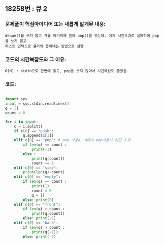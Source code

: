 ## 18258번 : 큐 2
### 문제풀이 핵심아이디어 또는 새롭게 알게된 내용: 
    deque()를 쓰지 않고 큐를 짜기위해 원래 pop()을 썻는데, 이게 시간초과로 실패하여 pop을 쓰지 않고 
    리스트 인덱스로 불러와 뽑아내는 방법으로 실행
    
### 코드의 시간복잡도와 그 이유:
    O(N) : stdin으로 한번에 읽고, pop을 쓰지 않아서 시간복잡도 줄었음.

### 코드:
```python

import sys
input = sys.stdin.readlines()
q = []
count = 0

for i in input:
    c = i.split()
    if c[0] == "push":
        q.append(c[1])
    elif c[0] == "pop": # pop 사용X, q에서 pop사용시 시간 초과
        if len(q) <= count : 
            print(-1)
        else :
            print(q[count])
            count += 1
    elif c[0] == "size":
        print(len(q)-count)
    elif c[0] == "empty":
        if len(q) == count :
            print(1)
            count = 0
            q = []
        else: print(0)
    elif c[0] == "front":
        if len(q) > count : 
            print(q[count])
        else: print(-1)
    elif c[0] == "back":
        if len(q) > count : 
            print(q[-1])
        else: print(-1)

    

```
